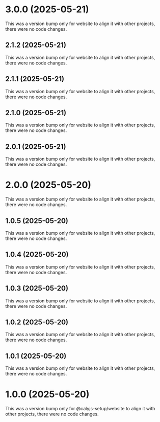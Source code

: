 # 3.0.0 (2025-05-21)

This was a version bump only for website to align it with other projects, there were no code changes.

## 2.1.2 (2025-05-21)

This was a version bump only for website to align it with other projects, there were no code changes.

## 2.1.1 (2025-05-21)

This was a version bump only for website to align it with other projects, there were no code changes.

## 2.1.0 (2025-05-21)

This was a version bump only for website to align it with other projects, there were no code changes.

## 2.0.1 (2025-05-21)

This was a version bump only for website to align it with other projects, there were no code changes.

# 2.0.0 (2025-05-20)

This was a version bump only for website to align it with other projects, there were no code changes.

## 1.0.5 (2025-05-20)

This was a version bump only for website to align it with other projects, there were no code changes.

## 1.0.4 (2025-05-20)

This was a version bump only for website to align it with other projects, there were no code changes.

## 1.0.3 (2025-05-20)

This was a version bump only for website to align it with other projects, there were no code changes.

## 1.0.2 (2025-05-20)

This was a version bump only for website to align it with other projects, there were no code changes.

## 1.0.1 (2025-05-20)

This was a version bump only for website to align it with other projects, there were no code changes.

# 1.0.0 (2025-05-20)

This was a version bump only for @calyjs-setup/website to align it with other projects, there were no code changes.